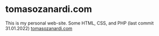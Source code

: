 # tomasozanardi.com

This is my personal web-site. Some HTML, CSS, and PHP (last commit 31.01.2022) <a href="http://tomasozanardi.com/" target="_blank">tomasozanardi.com</a>
